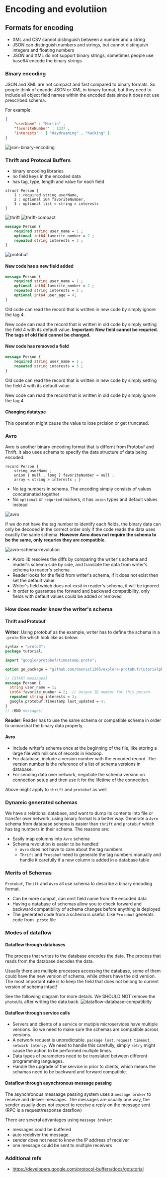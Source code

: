 # Encoding and evolutiion

## Formats for encoding

- XML and CSV cannot distinguish between a number and a string
- JSON can distinguish numbers and strings, but cannot distinguish integers and floating numbers
- JSON and XML do not support binary strings, sometimes people use base64 encode the binary strings

### Binary encoding

JSON and XML are not compact and fast compared to binary formats. So people think of encode JSON or XML in binary format, but they need to include all object field names within the encoded data since it does not use prescribed schema.

For example:

``` json
{
    "userName" : "Martin" ,
    "favoriteNumber" : 1337 ,
    "interests" : [ "daydreaming" , "hacking" ]
}
```

![json-binary-encoding](./resources/json-binary-encoding.png)

### Thrift and Protocal Buffers

- binary encoding libraries
- no field keys in the encoded data
- has tag, type, length and value for each field

``` thrift
struct Person {
    1 : required string userName,
    2 : optional i64 favoriteNumber,
    3 : optional list < string > interests
}
```

![thrift](./resources/thrift.png)
![thrift-compact](./resources/thrift-compact.png)

``` protobuf
message Person {
    required string user_name = 1 ;
    optional int64 favorite_number = 2 ;
    repeated string interests = 3 ;
}
```

![protobuf](./resources/protobuf.png)

#### New code has a new field added

``` protobuf
message Person {
    required string user_name = 1 ;
    optional int64 favorite_number = 2 ;
    repeated string interests = 3 ;
    optional int64 user_age = 4;
}
```

Old code can read the record that is written in new code by simply ignore the tag 4.

New code can read the record that is written in old code by simply setting the field 4 with its default value. **Important: New field cannot be requried. The tags of old field cannot be changed.**

#### New code has removed a field

``` protobuf
message Person {
    required string user_name = 1 ;
    repeated string interests = 3 ;
}
```

Old code can read the record that is written in new code by simply setting the field 4 with its default value.

New code can read the record that is written in old code by simply ignore the tag 4.

#### Changing datatype

This operation might cause the value to lose prcision or get truncated.

### Avro

Avro is another binary encoding format that is differnt from Protobuf and Thrift. It also uses schema to specify the data structure of data being encoded.

``` Avro
record Person {
    string userName ;
    union { null , long } favoriteNumber = null ;
    array < string > interests ; }
```

- No tag numbers in schema. The encoding simply consists of values concatenated together
- No `optional` or `requried` markers, it has `union` types and default values instead

![avro](./resources/avro.png)

If we do not have the tag number to identify each fields, the binary data can only be decoded in the correct order only if the code reads the data uses exactly the same schema. **However Avro does not require the schema to be the same, only requries they are compatible.**

![avro-schema-revolution](./resources/avro-schema-revolution.png)

- Avoro lib resolves the diffs by comparing the writer's schema and reader's schema side by side, and translate the data from writer's schema to reader's schema
- Reader looks for the field from writer's schema, if it does not exist then set the default value
- Writer's field which does not exsit in reader's schema, it will be ignored
- In order to guarantee the forward and backward compatibility, only fields with default values could be added or removed

### How does reader know the writer's schema

#### Thrift and Protobuf

**Writer**: Using protobuf as the example, writer has to define the schema in a `.proto` file which look like as below:

``` protobuf
syntax = "proto3";
package tutorial;

import "google/protobuf/timestamp.proto";

option go_package = "github.com/danniel1205/explore-protobuf/tutorialpb";

// [START messages]
message Person {
  string user_name = 1;
  int64 favorite_number = 2;  // Unique ID number for this person.
  repeated string interests = 3;
  google.protobuf.Timestamp last_updated = 4;
}
// [END messages]
```

**Reader**: Reader has to use the same schema or compatible schema in order to unmarshal the binary data properly.

#### Avro

- Include writer's schema once at the beginning of the file, like storing a large file with millions of records in Hadoop.
- For database, include a version number with the encoded record. The version number is the reference of a list of schema versions in database.
- For sending data over network, negotiate the schema version on connection setup and then use it for the lifetime of the connection.

Above might apply to `thrift` and `protobuf` as well.

### Dynamic generated schemas

We have a relational database, and want to dump its contents into file or transfer over network, using binary format is a better way. Generate a `Avro` schema from database schema is easier than `thrift` and `protobuf` which has tag numbers in their schema. The reasons are:

- Easily map columns into `Avro` schema
- Schema revolution is easier to be handled
  - `Avro` does not have to care about the tag numbers
  - `Thrift` and `Protobuf` need to generate the tag numbers manually and handle it carefully if a new column is added in a database table

### Merits of Schemas

`Protobuf`, `Thrift` and `Avro` all use schema to describe a binary encoding format.

- Can be more compat, can omit field name from the encoded data
- Having a database of schemas allow you to check forward and backward compatibility of schema changes before anything is deployed
- The generated code from a schema is useful. Like `Protobuf` generats code from `.proto` file

### Modes of dataflow

#### Dataflow through databases

The process that writes to the database encodes the data. The process that reads from the database decodes the data.

Usually there are multiple processes accessing the database, some of them could have the new version of schema, while others have the old version. The most important **rule** is to keep the field that does not belong to current version of schema intact!

See the following diagram for more details. We SHOULD NOT remove the `photoURL` after writing the data back.
![dataflow-database-compatibilty](./resources/dataflow-database-compatibility.png)

#### Dataflow through service calls

- Servers and clients of a service or mutiple microservices have multiple versions. So we need to make sure the schemas are compatible across versions.
- A network request is unpredictable. `package lost`, `request timeout`, `network latency`. We need to handle this carefully, simply `retry` might cause the action to be performed multiple times.
- Data types of parameters need to be translated between different programming languages.
- Handle the upgrade of the service in prior to clients, which means the schamas need to be backward and forward compatible.

#### Dataflow through asynchronous message passing

The asynchronous messaage passing system uses a `message broker` to receive and deliver messages. The messages are usually one way, the sender usually does not expect to receive a reply on the message sent. (RPC is a request/response dataflow)

There are several advantages using `message broker`:

- messages could be buffered
- auto redeliver the message.
- sender does not need to know the IP address of receiver
- one message could be sent to multiple receivers

### Additional refs

- <https://developers.google.com/protocol-buffers/docs/gotutorial>
